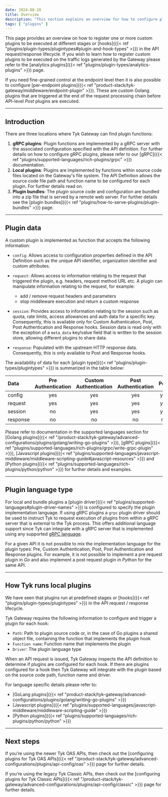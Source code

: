 ```yaml
---
date: 2024-08-28
title: Overview
description: "This section explains an overview for how to configure plugins for APIs"
tags: [ "plugins" ]
---
```


This page provides an overview on how to register one or more custom plugins to be executed at different stages or [hooks]({{< ref "plugins/plugin-types/plugintypes#plugin-and-hook-types" >}}) in the API request/response lifecycle. If you wish to learn how to register custom plugins to be executed on the traffic logs generated by the Gateway please refer to the [analytics plugins]({{< ref "plugins/plugin-types/analytics-plugins" >}}) page. 

If you need fine-grained control at the endpoint level then it is also possible to configure [per-endpoint plugins]({{< ref "product-stack/tyk-gateway/middleware/endpoint-plugin" >}}). These are custom Golang plugins that are triggered at the end of the request processing chain before API-level *Post* plugins are executed.

---

## Introduction

There are three locations where Tyk Gateway can find plugin functions:

1. **gRPC plugins**: Plugin functions are implemented by a gRPC server with the associated configuration specified with the API definition. For further details on how to configure gRPC plugins, please refer to our [gRPC]({{< ref "plugins/supported-languages/rich-plugins/grpc" >}}) documentation.
2. **Local plugins**: Plugins are implemented by functions within source code files located on the Gateway's file system. The API Definition allows the source code file path and function name to be configured for each plugin. For further details read on.
3. **Plugin bundles**: The plugin source code and configuration are bundled into a zip file that is served by a remote web server. For further details see the [plugin bundles]({{< ref "plugins/how-to-serve-plugins/plugin-bundles" >}}) page.

---

## Plugin data

A custom plugin is implemented as function that accepts the following information:

- `config`: Allows access to configuration properties defined in the API Definition such as the unique API identifier, organization identifier and custom attributes. 
- `request`: Allows access to information relating to the request that triggered the plugin, e.g. headers, request method URL etc. A plugin can manipulate information relating to the request, for example:

  - add / remove request headers and parameters
  - stop middleware execution and return a custom response

- `session`: Provides access to information relating to the session such as quota, rate limits, access allowances and auth data for a specific key. Consequently, this is available only for Custom Authentication, Post, Post Authentication and Response hooks. Session data is read only with the exception of a `meta_data` key/value field that is written to the session store, allowing different plugins to share data.
 
- `response`: Populated with the upstream HTTP response data. Consequently, this is only available to Post and Response hooks.

The availability of data for each [plugin type]({{< ref "plugins/plugin-types/plugintypes" >}}) is summarized in the table below:

| Data | Pre Authentication | Custom Authentication | Post Authentication | Post | Response |  
|:----|:----:|:----:|:----:|:----:|:----:|
| config | yes | yes | yes | yes | yes |
| request | yes | yes | yes | yes | yes |
| session | no | yes | yes | yes | yes |
| response | no | no | no | no | yes

Please refer to documentation in the supported languages section for [Golang plugins]({{< ref "/product-stack/tyk-gateway/advanced-configurations/plugins/golang/writing-go-plugins" >}}), [gRPC plugins]({{< ref "plugins/supported-languages/rich-plugins/grpc/write-grpc-plugin" >}}), [Javascript plugins]({{< ref "plugins/supported-languages/javascript-middleware/middleware-scripting-guide#javascript-resources" >}}) and [Python plugins]({{< ref "plugins/supported-languages/rich-plugins/python/python" >}}) for further details and examples.

---

## Plugin language type

For local and bundle plugins a [plugin driver]({{< ref "plugins/supported-languages#plugin-driver-names" >}}) is configured to specify the plugin implementation language. If using gRPC plugins a `grpc` plugin driver should be used to instruct Tyk to request execution of plugins from within a gRPC server that is external to the Tyk process. This offers additional language support since Tyk can integrate with a gRPC server that is implemented using any supported [gRPC language](https://grpc.io/docs/).

For a given API it is not possible to mix the implementation language for the plugin types: Pre, Custom Authentication, Post, Post Authentication and Response plugins. For example, it is not possible to implement a pre request plugin in *Go* and also implement a post request plugin in *Python* for the same API.

---

## How Tyk runs local plugins

We have seen that plugins run at predefined stages or [hooks]({{< ref "plugins/plugin-types/plugintypes" >}}) in the API request / response lifecycle.

Tyk Gateway requires the following information to configure and trigger a plugin for each hook:

- `Path`: Path to plugin source code or, in the case of Go plugins a shared object file, containing the function that implements the plugin hook
- `Function name`: Function name that implements the plugin
- `Driver`: The plugin language type

When an API request is issued, Tyk Gateway inspects the API definition to determine if plugins are configured for each hook. If there are plugins configured for a hook then Tyk Gateway will integrate with the plugin based on the source code path, function name and driver.

For language specific details please refer to:

- [GoLang plugins]({{< ref "product-stack/tyk-gateway/advanced-configurations/plugins/golang/writing-go-plugins" >}})
- [Javascript plugins]({{< ref "plugins/supported-languages/javascript-middleware/middleware-scripting-guide" >}})
- [Python plugins]({{< ref "plugins/supported-languages/rich-plugins/python/python" >}})

---

## Next steps

If you’re using the newer Tyk OAS APIs, then check out the [configuring plugins for Tyk OAS APIs]({{< ref "/product-stack/tyk-gateway/advanced-configurations/plugins/api-config/oas" >}}) page for further details.

If you’re using the legacy Tyk Classic APIs, then check out the [configuring plugins for Tyk Classic APIs]({{< ref "/product-stack/tyk-gateway/advanced-configurations/plugins/api-config/classic" >}}) page for further details.
